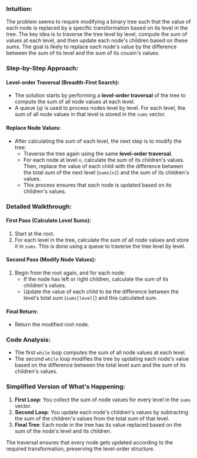 ### Intuition:
The problem seems to require modifying a binary tree such that the value of each node is replaced by a specific transformation based on its level in the tree. The key idea is to traverse the tree level by level, compute the sum of values at each level, and then update each node's children based on these sums. The goal is likely to replace each node's value by the difference between the sum of its level and the sum of its cousin's values.

### Step-by-Step Approach:

#### Level-order Traversal (Breadth-First Search):
- The solution starts by performing a **level-order traversal** of the tree to compute the sum of all node values at each level.
- A queue (`q`) is used to process nodes level by level. For each level, the sum of all node values in that level is stored in the `sums` vector.

#### Replace Node Values:
- After calculating the sum of each level, the next step is to modify the tree:
  - Traverse the tree again using the same **level-order traversal**.
  - For each node at level `n`, calculate the sum of its children's values. Then, replace the value of each child with the difference between the total sum of the next level (`sums[n]`) and the sum of its children's values.
  - This process ensures that each node is updated based on its children's values.

### Detailed Walkthrough:

#### First Pass (Calculate Level Sums):
1. Start at the root.
2. For each level in the tree, calculate the sum of all node values and store it in `sums`. This is done using a queue to traverse the tree level by level.

#### Second Pass (Modify Node Values):
1. Begin from the root again, and for each node:
   - If the node has left or right children, calculate the sum of its children's values.
   - Update the value of each child to be the difference between the level's total sum (`sums[level]`) and this calculated sum.

#### Final Return:
- Return the modified root node.

### Code Analysis:
- The first `while` loop computes the sum of all node values at each level.
- The second `while` loop modifies the tree by updating each node's value based on the difference between the total level sum and the sum of its children's values.

### Simplified Version of What's Happening:
1. **First Loop**: You collect the sum of node values for every level in the `sums` vector.
2. **Second Loop**: You update each node's children's values by subtracting the sum of the children's values from the total sum of that level.
3. **Final Tree**: Each node in the tree has its value replaced based on the sum of the node's level and its children.

The traversal ensures that every node gets updated according to the required transformation, preserving the level-order structure.
